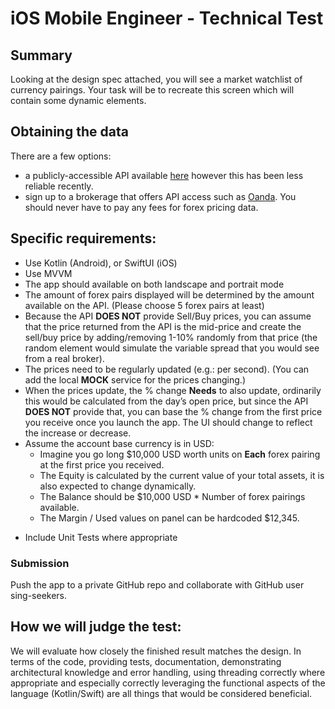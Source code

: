 # iOS Mobile Engineer - Technical Test

## Summary

Looking at the design spec attached, you will see a market watchlist of currency pairings. Your task will be to recreate this screen which will contain some dynamic elements. 

## Obtaining the data

There are a few options:
- a publicly-accessible API available [here](https://www.freeforexapi.com/Home/Api) however this has been less reliable recently.
- sign up to a brokerage that offers API access such as [Oanda](https://developer.oanda.com/). You should never have to pay any fees for forex pricing data.

## Specific requirements:

- Use Kotlin (Android), or SwiftUI (iOS)
- Use MVVM
- The app should available on both landscape and portrait mode
- The amount of forex pairs displayed will be determined by the amount available on the API. (Please choose 5 forex pairs at least)
- Because the API **DOES NOT** provide Sell/Buy prices, you can assume that the price returned from the API is the mid-price and create the sell/buy price by adding/removing 1-10% randomly from that price (the random element would simulate the variable spread that you would see from a real broker).
- The prices need to be regularly updated (e.g.: per second). (You can add the local **MOCK** service for the prices changing.)
- When the prices update, the % change **Needs** to also update, ordinarily this would be calculated from the day’s open price, but since the API **DOES NOT** provide that, you can base the % change from the first price you receive once you launch the app. The UI should change to reflect the increase or decrease.
- Assume the account base currency is in USD:
    * Imagine you go long $10,000 USD worth units on **Each** forex pairing at the first price you received.
    * The Equity is calculated by the current value of your total assets, it is also expected to change dynamically.
    * The Balance should be $10,000 USD * Number of forex pairings available.
    * The Margin / Used values on panel can be hardcoded $12,345.
* Include Unit Tests where appropriate

### Submission ###

Push the app to a private GitHub repo and collaborate with GitHub user sing-seekers.

## How we will judge the test:

We will evaluate how closely the finished result matches the design. In terms of the code, providing tests, documentation, demonstrating architectural knowledge and error handling, using threading correctly where appropriate and especially correctly leveraging the functional aspects of the language (Kotlin/Swift) are all things that would be considered beneficial.
